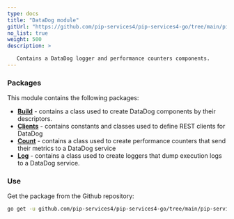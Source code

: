 ```yaml
---
type: docs
title: "DataDog module"
gitUrl: "https://github.com/pip-services4/pip-services4-go/tree/main/pip-services4-datadog-go"
no_list: true
weight: 500
description: > 

   Contains a DataDog logger and performance counters components.
---
```


### Packages

This module contains the following packages:

- [**Build**](build) - contains a class used to create DataDog components by their descriptors.
- [**Clients**](clients) - contains constants and classes used to define REST clients for DataDog
- [**Count**](count) - contains a class used to create performance counters that send their metrics to a DataDog service
- [**Log**](log) - contains a class used to create loggers that dump execution logs to a DataDog service.


### Use
Get the package from the Github repository:
```bash
go get -u github.com/pip-services4/pip-services4-go/tree/main/pip-services4-datadog-go@latest
```

